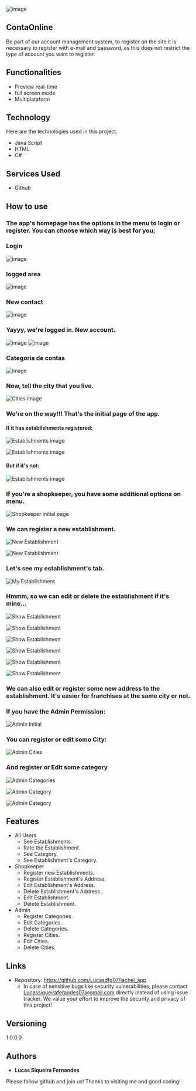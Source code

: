 ![image](https://user-images.githubusercontent.com/117367108/201108629-431cb5f5-f23c-4577-b39a-b1e0c08d746f.png)

## ContaOnline 

Be part of our account management system, to register on the site it is necessary to register with e-mail and password, as this does not restrict the type of account you want to register.

## Functionalities

- Preview real-time
- full screen mode
- Multiplataform

## Technology 

Here are the technologies used in this project.

* Java Script
* HTML
* C# 

## Services Used

* Github

## How to use
### The app's homepage has the options in the menu to login or register. You can choose which way is best for you; 

### Login

![image](https://user-images.githubusercontent.com/117367108/201341128-019a592c-c517-4c10-af93-c04c0bf8c7ff.png)

### logged area

![image](https://user-images.githubusercontent.com/117367108/201341242-ddb6d188-f48e-44d7-ba9c-eb909df7a0d7.png)

### New contact

![image](https://user-images.githubusercontent.com/117367108/201342335-27438af2-d94c-411c-af84-170db97f447d.png)

### Yayyy, we're logged in. New account.

![image](https://user-images.githubusercontent.com/117367108/201341512-5c3bed7a-2a7c-43c5-a9ac-6daefc826fd6.png)
![image](https://user-images.githubusercontent.com/117367108/201342951-8c337d0e-5032-4ce7-b170-edd15f6f76ae.png)

### Categoria de contas 

![image](https://user-images.githubusercontent.com/117367108/201344887-fc3780b5-16f1-4f19-a63b-87146947aa8d.png)



### Now, tell the city that you live.

![Cities image](https://github.com/Lucasdfg07/iachei_app/blob/master/public/iachei_photos/choose_city.png)

### We're on the way!!! That's the initial page of the app.

#### If it has establishments registered:

![Establishments image](https://github.com/Lucasdfg07/iachei_app/blob/master/public/iachei_photos/establishments2.png)

![Establishments image](https://github.com/Lucasdfg07/iachei_app/blob/master/public/iachei_photos/establishments3.png)

#### But if it's not:

![Establishments image](https://github.com/Lucasdfg07/iachei_app/blob/master/public/iachei_photos/establishments.png)

### If you're a shopkeeper, you have some additional options on menu.

![Shopkeeper initial page](https://github.com/Lucasdfg07/iachei_app/blob/master/public/iachei_photos/shopkeeper_initial_page.png)

### We can register a new establishment.

![New Establishment](https://github.com/Lucasdfg07/iachei_app/blob/master/public/iachei_photos/new_establishment.png)

![New Establishment](https://github.com/Lucasdfg07/iachei_app/blob/master/public/iachei_photos/new_establishment2.png)

### Let's see my establishment's tab.

![My Establishment](https://github.com/Lucasdfg07/iachei_app/blob/master/public/iachei_photos/my_establishments.png)

### Hmmm, so we can edit or delete the establishment if it's mine...

![Show Establishment](https://github.com/Lucasdfg07/iachei_app/blob/master/public/iachei_photos/show_establishment.png)

![Show Establishment](https://github.com/Lucasdfg07/iachei_app/blob/master/public/iachei_photos/show_establishment_2.png)

![Show Establishment](https://github.com/Lucasdfg07/iachei_app/blob/master/public/iachei_photos/show_establishment3.png)

![Show Establishment](https://github.com/Lucasdfg07/iachei_app/blob/master/public/iachei_photos/show_establishment4.png)

![Show Establishment](https://github.com/Lucasdfg07/iachei_app/blob/master/public/iachei_photos/show_establishment5.png)

![Show Establishment](https://github.com/Lucasdfg07/iachei_app/blob/master/public/iachei_photos/show_establishment6.png)

### We can also edit or register some new address to the establishment. It's easier for franchises at the same city or not.

### If you have the Admin Permission:

![Admin Initial](https://github.com/Lucasdfg07/iachei_app/blob/master/public/iachei_photos/admin_initial_page.png)

### You can register or edit somo City:

![Admin Cities](https://github.com/Lucasdfg07/iachei_app/blob/master/public/iachei_photos/about_city.png)


### And register or Edit some category

![Admin Categories](https://github.com/Lucasdfg07/iachei_app/blob/master/public/iachei_photos/admin_categories.png)


![Admin Category](https://github.com/Lucasdfg07/iachei_app/blob/master/public/iachei_photos/admin_category.png)


![Admin Category](https://github.com/Lucasdfg07/iachei_app/blob/master/public/iachei_photos/admin_category2.png)


## Features
  - All Users
    - See Establishments.
    - Rate the Establishment.
    - See Category.
    - See Establishment's Category.
  - Shopkeeper
    - Register new Establishments.
    - Register Establishment's Address.
    - Edit Establishment's Address.
    - Delete Establishment's Address.
    - Edit Establishment.
    - Delete Establishment.
  - Admin
    - Register Categories.
    - Edit Categories.
    - Delete Categories.
    - Register Cities.
    - Edit Cities.
    - Delete Cities.


## Links
  - Repository: https://github.com/Lucasdfg07/iachei_app
    - In case of sensitive bugs like security vulnerabilities, please contact
      Lucassiqueiraferandes07@gmail.com directly instead of using issue tracker. We value your effort
      to improve the security and privacy of this project!

  ## Versioning

  1.0.0.0


  ## Authors

  * **Lucas Siqueira Fernandes** 

  Please follow github and join us!
  Thanks to visiting me and good coding!
